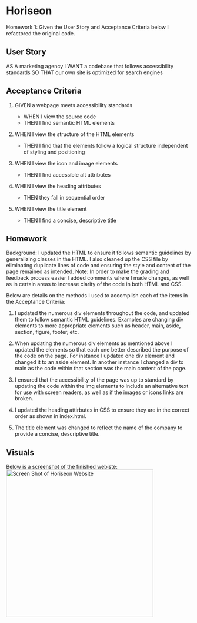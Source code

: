 # Horiseon
Homework 1: Given the User Story and Acceptance Criteria below I refactored the original code. 

## User Story

AS A marketing agency
I WANT a codebase that follows accessibility standards
SO THAT our own site is optimized for search engines

## Acceptance Criteria

1. GIVEN a webpage meets accessibility standards
    * WHEN I view the source code
    * THEN I find semantic HTML elements

2. WHEN I view the structure of the HTML elements
    * THEN I find that the elements follow a logical structure independent of styling and positioning

3. WHEN I view the icon and image elements
    * THEN I find accessible alt attributes

4. WHEN I view the heading attributes
    * THEN they fall in sequential order

5. WHEN I view the title element
    * THEN I find a concise, descriptive title

## Homework
Background:  I updated the HTML to ensure it follows semantic guidelines by generalizing classes in the HTML. I also cleaned up the CSS file by eliminating duplicate lines of code and ensuring the style and content of the page remained as intended. 
Note: In order to make the grading and feedback process easier I added comments where I made changes, as well as in certain areas to increase clarity of the code in both HTML and CSS. 

Below are details on the methods I used to accomplish each of the items in the Acceptance Criteria:

1. I updated the numerous div elements throughout the code, and updated them to follow semantic HTML guidelines. Examples are changing div elements to more appropriate elements such as header, main, aside, section, figure, footer, etc.

2. When updating the numerous div elements as mentioned above I updated the elements so that each one better described the purpose of the code on the page. For instance I updated one div element and changed it to an aside element. In another instance I changed a div to main as the code within that section was the main content of the page. 

3. I ensured that the accessibility of the page was up to standard by updating the code within the img elements to include an alternative text for use with screen readers, as well as if the images or icons links are broken.

4. I updated the heading attirbutes in CSS to ensure they are in the correct order as shown in index.html.

5. The title element was changed to reflect the name of the company to provide a concise, descriptive title.

## Visuals
Below is a screenshot of the finished webiste: 
<img width="400" alt="Screen Shot of Horiseon Website" src="">

